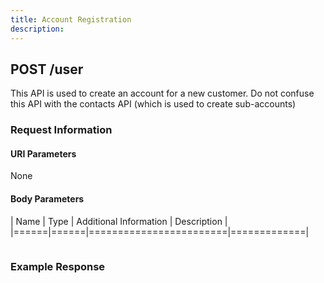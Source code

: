 ```yaml
---
title: Account Registration
description: 
---
```


## POST /user
This API is used to create an account for a new customer. Do not confuse this API with the contacts API (which is used to create sub-accounts)

### Request Information

#### URI Parameters
None

#### Body Parameters

| Name | Type | Additional Information | Description |
|======|======|========================|=============|


```json

```

### Example Response

